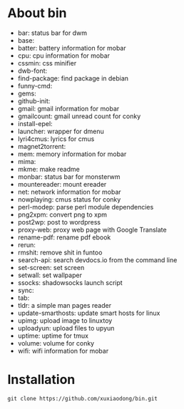 # About bin

* bar: status bar for dwm
* base:
* batter: battery information for mobar
* cpu: cpu information for mobar
* cssmin: css minifier
* dwb-font:
* find-package: find package in debian
* funny-cmd:
* gems:
* github-init:
* gmail: gmail information for mobar
* gmailcount: gmail unread count for conky
* install-epel:
* launcher: wrapper for dmenu
* lyri4cmus: lyrics for cmus
* magnet2torrent:
* mem: memory information for mobar
* mima:
* mkme: make readme
* monbar: status bar for monsterwm
* mountereader: mount ereader
* net: network information for mobar
* nowplaying: cmus status for conky
* perl-modep: parse perl module dependencies
* png2xpm: convert png to xpm
* post2wp: post to wordpress
* proxy-web: proxy web page with Google Translate
* rename-pdf: rename pdf ebook
* rerun:
* rmshit: remove shit in funtoo
* search-api: search devdocs.io from the command line
* set-screen: set screen
* setwall: set wallpaper
* ssocks: shadowsocks launch script
* sync:
* tab:
* tldr: a simple man pages reader
* update-smarthosts: update smart hosts for linux
* upimg: upload image to linuxtoy
* uploadyun: upload files to upyun
* uptime: uptime for tmux
* volume: volume for conky
* wifi: wifi information for mobar

# Installation

    git clone https://github.com/xuxiaodong/bin.git
